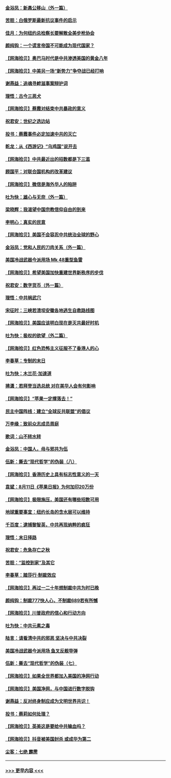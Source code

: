 #### [金浴凤：新愚公移山（外一篇）](../pages/nsc993/n12350253.md?t=08230102) 
#### [苦胆：白俄罗斯最新抗议事件的启示](../pages/nsc993/n12349989.md?t=08230102) 
#### [佳月：为何纽约总检察长要解散全美步枪协会](../pages/nsc993/n12349939.md?t=08230102) 
#### [颜纯钩：一个谎言帝国不可能成为现代国家？](../pages/nsc993/n12349898.md?t=08230102) 
#### [【网海拾贝】奥巴马时代是中共渗透美国的黄金八年](../pages/nsc993/n12349284.md?t=08230102) 
#### [【网海拾贝】中美另一场“新势力”争夺战已经打响](../pages/nsc993/n12346998.md?t=08230102) 
#### [谢燕益：追魂寻衅滋事案辩护词](../pages/nsc993/n12346892.md?t=08230102) 
#### [理悟：古今三恶犬](../pages/nsc993/n12345190.md?t=08230102) 
#### [【网海拾贝】蔡霞对结束中共暴政的意义](../pages/nsc993/n12344263.md?t=08230102) 
#### [祝君安：世纪之选边站](../pages/nsc993/n12342382.md?t=08230102) 
#### [投书：蔡霞事件必定加速中共的灭亡](../pages/nsc993/n12341881.md?t=08230102) 
#### [乾龙：从《西游记》“乌鸡国”说开去](../pages/nsc993/n12341690.md?t=08230102) 
#### [【网海拾贝】中共最近出的招数都是下三滥](../pages/nsc993/n12341593.md?t=08230102) 
#### [顾国平：对联合国机构的改革建议](../pages/nsc993/n12339928.md?t=08230102) 
#### [【网海拾贝】微信是海外华人的陷阱](../pages/nsc993/n12338868.md?t=08230102) 
#### [吐为快：雄心与无奈（外一篇）](../pages/nsc993/n12338132.md?t=08230102) 
#### [梁晓辉：我渴望中国宗教信仰自由的到来](../pages/nsc993/n12336657.md?t=08230102) 
#### [李明心：真实的民意](../pages/nsc993/n12336089.md?t=08230102) 
#### [【网海拾贝】美国不会容忍中共统治全球的野心](../pages/nsc993/n12336063.md?t=08230102) 
#### [金浴凤：党和人民的刀肉关系（外一篇）](../pages/nsc993/n12335834.md?t=08230102) 
#### [美国冷战武器今派用场 Mk 48重型鱼雷](../pages/nsc993/n12335354.md?t=08230102) 
#### [【网海拾贝】希望美国加快重建世界新秩序的步伐](../pages/nsc993/n12334224.md?t=08230102) 
#### [祝君安：数字货币（外一篇）](../pages/nsc993/n12334186.md?t=08230102) 
#### [理悟：中共祸武穴](../pages/nsc993/n12333962.md?t=08230102) 
#### [宋征时：三峡若溃坝安徽各地逃生自救路线图](../pages/nsc993/n12332450.md?t=08230102) 
#### [【网海拾贝】美国应该明白现在是灭共最好时机](../pages/nsc993/n12332313.md?t=08230102) 
#### [吐为快：极权的欲望（外二篇）](../pages/nsc993/n12332089.md?t=08230102) 
#### [【网海拾贝】红色恐怖主义征服不了香港人的心](../pages/nsc993/n12329296.md?t=08230102) 
#### [李春草：专制的末日](../pages/nsc993/n12329079.md?t=08230102) 
#### [吐为快：木兰花‧加速道](../pages/nsc993/n12327366.md?t=08230102) 
#### [拂潇：若拜登当选总统 对在美华人会有何影响](../pages/nsc993/n12295996.md?t=08230102) 
#### [【网海拾贝】“苹果一定撑落去！”](../pages/nsc993/n12326784.md?t=08230102) 
#### [民主中国阵线：建立“全球反共联盟”的倡议](../pages/nsc993/n12324177.md?t=08230102) 
#### [万李缘：致前众志成员周庭](../pages/nsc993/n12324635.md?t=08230102) 
#### [歌词：山不转水转](../pages/nsc993/n12324599.md?t=08230102) 
#### [金浴凤：中国人，毋与邪共为伍](../pages/nsc993/n12324257.md?t=08230102) 
#### [伍新：撕去“现代哲学”的伪装（八）](../pages/nsc993/n12324188.md?t=08230102) 
#### [【网海拾贝】香港历史上具有标志性意义的一天](../pages/nsc993/n12324021.md?t=08230102) 
#### [袁斌：8月11日《苹果日报》为何加印20万份](../pages/nsc993/n12323955.md?t=08230102) 
#### [【网海拾贝】极限施压，美国还有哪些招数可用](../pages/nsc993/n12322512.md?t=08230102) 
#### [地球重要事宜：纽约长岛的含水层可以维持](../pages/nsc993/n12321844.md?t=08230102) 
#### [千百度：逮捕黎智英，中共再现纳粹的疯狂](../pages/nsc993/n12321777.md?t=08230102) 
#### [理悟：末日择路](../pages/nsc993/n12320812.md?t=08230102) 
#### [祝君安：危急存亡之秋](../pages/nsc993/n12320795.md?t=08230102) 
#### [苦胆：“监控到家”及其它](../pages/nsc993/n12320751.md?t=08230102) 
#### [李春草：踏莎行·制裁效应](../pages/nsc993/n12318290.md?t=08230102) 
#### [【网海拾贝】再过一二十年想制裁中共为时已晚](../pages/nsc993/n12318195.md?t=08230102) 
#### [颜纯钩：制裁777快人心，不制裁689若有所憾](../pages/nsc993/n12316912.md?t=08230102) 
#### [【网海拾贝】川普政府的信心和行动方向](../pages/nsc993/n12316673.md?t=08230102) 
#### [吐为快：中共元素之毒](../pages/nsc993/n12316547.md?t=08230102) 
#### [陆言：请看清中共的邪恶 坚决与中共决裂](../pages/nsc993/n12315784.md?t=08230102) 
#### [美国冷战武器今派用场 鱼叉反舰导弹](../pages/nsc993/n12316258.md?t=08230102) 
#### [伍新：撕去“现代哲学”的伪装（七）](../pages/nsc993/n12315846.md?t=08230102) 
#### [【网海拾贝】如果全世界都加入美国的净网行动](../pages/nsc993/n12315588.md?t=08230102) 
#### [【网海拾贝】美国净网，与中国进行数字脱钩](../pages/nsc993/n12312813.md?t=08230102) 
#### [谢燕益：反对终身制应成为文明世界共识！](../pages/nsc993/n12310465.md?t=08230102) 
#### [投书：蔡莉如何处理？](../pages/nsc993/n12310224.md?t=08230102) 
#### [【网海拾贝】英美这是要给中共输血吗？](../pages/nsc993/n12307646.md?t=08230102) 
#### [【网海拾贝】抖音被美国封杀 或成华为第二](../pages/nsc993/n12305277.md?t=08230102) 
#### [尘客：七绝 霹雳](../pages/nsc993/n12304053.md?t=08230102) 

----
#### [ >>> 更早内容 <<< ](../indexes/nsc993-earlier.md)
